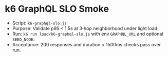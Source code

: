 # k6 GraphQL SLO Smoke

- Script: `k6-graphql-slo.js`
- Purpose: Validate p95 < 1.5s at 3‑hop neighborhood under light load.
- Run: `k6 run load/k6-graphql-slo.js` with env `GRAPHQL_URL` and optional `SEED_NODE`.
- Acceptance: 200 responses and duration < 1500ms checks pass over run.
